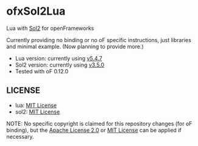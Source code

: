# ofxSol2Lua

Lua with [Sol2](https://github.com/ThePhD/sol2) for openFrameworks

Currently providing no binding or no oF specific instructions, just libraries and minimal example. (Now planning to provide more.)

- Lua version: currently using [v5.4.7](https://github.com/lua/lua/tree/v5.4.7)
- Sol2 version: currently using [v3.5.0](https://github.com/ThePhD/sol2/tree/v3.5.0)
- Tested with oF 0.12.0

## LICENSE

- lua: [MIT License](https://www.lua.org/license.html)
- sol2: [MIT License](https://github.com/ThePhD/sol2/blob/develop/LICENSE.txt)

NOTE: No specific copyright is claimed for this repository changes (for oF binding), but the [Apache License 2.0](LICENSE_APACHE) or [MIT License](LICENSE_MIT) can be applied if necessary.